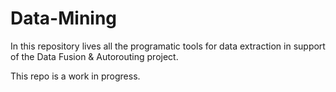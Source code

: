 # Data-Mining

In this repository lives all the programatic tools for data extraction in support of the Data Fusion & Autorouting project. 

This repo is a work in progress.
